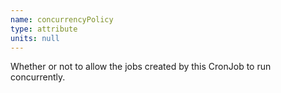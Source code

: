 ```yaml
---
name: concurrencyPolicy
type: attribute
units: null
---
```


Whether or not to allow the jobs created by this CronJob to run concurrently.
